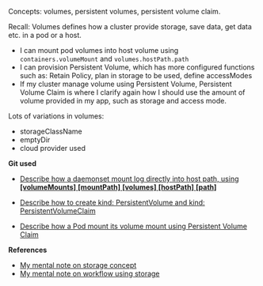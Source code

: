 Concepts: volumes, persistent volumes, persistent volume claim.

Recall: 
Volumes defines how a cluster provide storage, save data, get data etc. in a pod or a host.
 - I can mount pod volumes into host volume using `containers.volumeMount` and `volumes.hostPath.path`
 - I can provision Persistent Volume, which has more configured functions such as: Retain Policy, plan in storage to be used, define accessModes
 - If my cluster manage volume using Persistent Volume, Persistent Volume Claim is where I clarify again how I should use the amount of volume provided in my app, such as storage and access mode.
 
Lots of variations in volumes: 
 - storageClassName
 - emptyDir
 - cloud provider used

 **Git used**
- [Describe how a daemonset mount log directly into host path, using **[volumeMounts]** **[mountPath]** **[volumes]** **[hostPath]** **[path]** ](https://github.com/kubernetes/website/blob/03cbde63e8726479e41fdebf87ce02fee7892fc1/content/en/examples/controllers/daemonset.yaml)

- [Describe how to create kind: PersistentVolume and kind: PersistentVolumeClaim](https://github.com/kubernetes/website/blob/edb233cac2f4f910dd55311a3c63bdfbd53a081b/content/ja/examples/application/mysql/mysql-pv.yaml)

- [Describe how a Pod mount its volume mount using Persistent Volume Claim](https://github.com/kubernetes/website/blob/e174e794383c53c9f55c82f03e393d1ca93a015d/content/ja/examples/pods/storage/pv-pod.yaml)

 **References**
- [My mental note on storage concept](../round1/storage.concept/README.md)
- [My mental note on workflow using storage ](../round1/storage.config-pod-to-use-persistent-volume/README.md)
